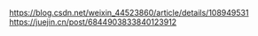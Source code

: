 https://blog.csdn.net/weixin_44523860/article/details/108949531
https://juejin.cn/post/6844903833840123912